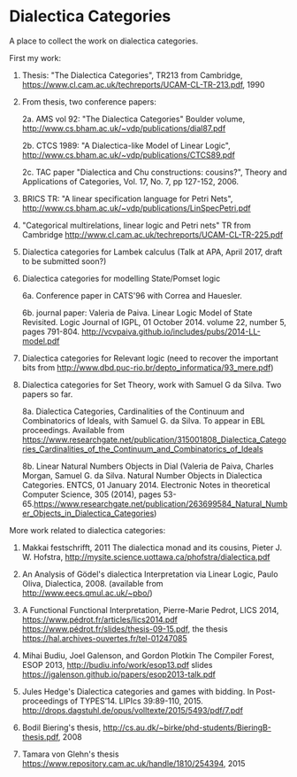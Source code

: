 # Dialectica Categories
A place to collect the work on dialectica categories. 

First my work:

1. Thesis: "The Dialectica Categories", TR213 from Cambridge, https://www.cl.cam.ac.uk/techreports/UCAM-CL-TR-213.pdf, 1990

2. From thesis, two conference papers:

    2a. AMS vol 92: "The Dialectica Categories" Boulder volume, http://www.cs.bham.ac.uk/~vdp/publications/dial87.pdf

    2b. CTCS 1989: "A Dialectica-like Model of Linear Logic", http://www.cs.bham.ac.uk/~vdp/publications/CTCS89.pdf
 
    2c. TAC paper "Dialectica and Chu constructions: cousins?", Theory and Applications of Categories, Vol. 17, No. 7, pp 127-152, 2006.

3. BRICS TR: "A linear specification language for Petri Nets", http://www.cs.bham.ac.uk/~vdp/publications/LinSpecPetri.pdf 

4. "Categorical multirelations, linear logic and Petri nets" TR from Cambridge http://www.cl.cam.ac.uk/techreports/UCAM-CL-TR-225.pdf

5. Dialectica categories for Lambek calculus (Talk at APA, April 2017, draft to be submitted soon?)

6. Dialectica categories for modelling State/Pomset logic

   6a. Conference paper in CATS'96 with Correa and Hauesler.

   6b. journal paper: Valeria de Paiva. Linear Logic Model of State Revisited. Logic Journal of IGPL, 01 October 2014. volume 22, number 5, pages 791-804. http://vcvpaiva.github.io/includes/pubs/2014-LL-model.pdf

7. Dialectica categories for Relevant logic (need to recover the important bits from http://www.dbd.puc-rio.br/depto_informatica/93_mere.pdf)

8. Dialectica categories for Set Theory, work with Samuel G da Silva. Two papers so far.

   8a. Dialectica Categories, Cardinalities of the Continuum and Combinatorics of Ideals, with Samuel G. da Silva.
   To appear in EBL proceedings. Available from https://www.researchgate.net/publication/315001808_Dialectica_Categories_Cardinalities_of_the_Continuum_and_Combinatorics_of_Ideals

   8b. Linear Natural Numbers Objects in Dial (Valeria de Paiva, Charles Morgan, Samuel G. da Silva. Natural Number Objects in    Dialectica Categories. ENTCS, 01 January 2014. Electronic Notes in theoretical Computer Science, 305 (2014), pages 53-65.https://www.researchgate.net/publication/263699584_Natural_Number_Objects_in_Dialectica_Categories)


More work related to dialectica categories:

1. Makkai festschrifft, 2011
The dialectica monad and its cousins, Pieter J. W. Hofstra, 
http://mysite.science.uottawa.ca/phofstra/dialectica.pdf

2. An Analysis of Gödel's dialectica Interpretation via Linear Logic, Paulo Oliva, Dialectica, 2008.
(available from http://www.eecs.qmul.ac.uk/~pbo/)

3. A Functional Functional Interpretation, Pierre-Marie Pedrot, LICS 2014, https://www.pédrot.fr/articles/lics2014.pdf
https://www.pédrot.fr/slides/thesis-09-15.pdf, the thesis https://hal.archives-ouvertes.fr/tel-01247085

4. Mihai Budiu, Joel Galenson, and Gordon Plotkin
The Compiler Forest, ESOP 2013, http://budiu.info/work/esop13.pdf
slides https://jgalenson.github.io/papers/esop2013-talk.pdf

5. Jules Hedge's Dialectica categories and games with bidding. In Post-proceedings of TYPES’14. LIPIcs 39:89-110, 2015. http://drops.dagstuhl.de/opus/volltexte/2015/5493/pdf/7.pdf

6. Bodil Biering's thesis, http://cs.au.dk/~birke/phd-students/BieringB-thesis.pdf, 2008

7. Tamara von Glehn's thesis https://www.repository.cam.ac.uk/handle/1810/254394, 2015
